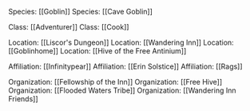 Species: [[Goblin]]
Species: [[Cave Goblin]]

Class: [[Adventurer]]
Class: [[Cook]]

Location: [[Liscor's Dungeon]]
Location: [[Wandering Inn]]
Location: [[Goblinhome]]
Location: [[Hive of the Free Antinium]]

Affiliation: [[Infinitypear]]
Affiliation: [[Erin Solstice]]
Affiliation: [[Rags]]

Organization: [[Fellowship of the Inn]]
Organization: [[Free Hive]]
Organization: [[Flooded Waters Tribe]]
Organization: [[Wandering Inn Friends]]


